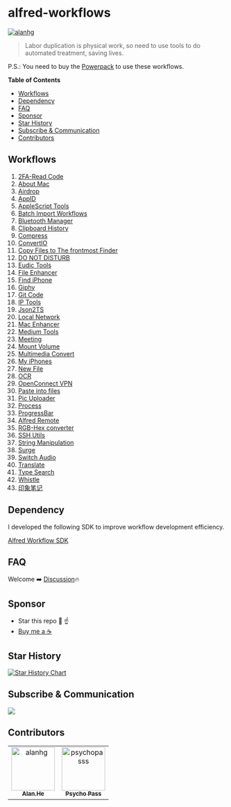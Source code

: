 # alfred-workflows

[![alanhg](https://jaywcjlove.github.io/sb/lang/chinese.svg)](README-zh.md)

> Labor duplication is physical work, so need to use tools to do automated treatment, saving lives.


P.S.: You need to buy the [Powerpack](https://www.alfredapp.com/powerpack/) to use these workflows.

<!-- START doctoc generated TOC please keep comment here to allow auto update -->
<!-- DON'T EDIT THIS SECTION, INSTEAD RE-RUN doctoc TO UPDATE -->
**Table of Contents**

- [Workflows](#workflows)
- [Dependency](#dependency)
- [FAQ](#faq)
- [Sponsor](#sponsor)
- [Star History](#star-history)
- [Subscribe & Communication](#subscribe--communication)
- [Contributors](#contributors)

<!-- END doctoc generated TOC please keep comment here to allow auto update -->
## Workflows

<!--workflow-start-->
1. [2FA-Read Code](https://github.com/alanhg/alfred-workflows/tree/master/2fa-read-code)
2. [About Mac](https://github.com/alanhg/alfred-workflows/tree/master/about-mac)
3. [Airdrop](https://github.com/alanhg/alfred-workflows/tree/master/airdrop)
4. [AppID](https://github.com/alanhg/alfred-workflows/tree/master/appid)
5. [AppleScript Tools](https://github.com/alanhg/alfred-workflows/tree/master/apple-script)
6. [Batch Import Workflows](https://github.com/alanhg/alfred-workflows/tree/master/batch-import-workflows)
7. [Bluetooth Manager](https://github.com/alanhg/alfred-workflows/tree/master/bluetooth-manager)
8. [Clipboard History](https://github.com/alanhg/alfred-workflows/tree/master/clipboard-history)
9. [Compress](https://github.com/alanhg/alfred-workflows/tree/master/compress-gif)
10. [ConvertIO](https://github.com/alanhg/alfred-workflows/tree/master/convertio)
11. [Copy Files to The frontmost Finder](https://github.com/alanhg/alfred-workflows/tree/master/copy-files-to-frontmost-finder)
12. [DO NOT DISTURB](https://github.com/alanhg/alfred-workflows/tree/master/do-not-disturb)
13. [Eudic Tools](https://github.com/alanhg/alfred-workflows/tree/master/eudic-tools)
14. [File Enhancer](https://github.com/alanhg/alfred-workflows/tree/master/file-enhancer)
15. [Find iPhone](https://github.com/alanhg/alfred-workflows/tree/master/find-my-iphone)
16. [Giphy](https://github.com/alanhg/alfred-workflows/tree/master/giphy)
17. [Git Code](https://github.com/alanhg/alfred-workflows/tree/master/git-code)
18. [IP Tools](https://github.com/alanhg/alfred-workflows/tree/master/ip-tools)
19. [Json2TS](https://github.com/alanhg/alfred-workflows/tree/master/json2Ts)
20. [Local Network](https://github.com/alanhg/alfred-workflows/tree/master/local-network)
21. [Mac Enhancer](https://github.com/alanhg/alfred-workflows/tree/master/mac-enhancer)
22. [Medium Tools](https://github.com/alanhg/alfred-workflows/tree/master/medium-publisher)
23. [Meeting](https://github.com/alanhg/alfred-workflows/tree/master/meeting)
24. [Mount Volume](https://github.com/alanhg/alfred-workflows/tree/master/mount-volume)
25. [Multimedia Convert](https://github.com/alanhg/alfred-workflows/tree/master/multimedia-convert)
26. [My iPhones](https://github.com/alanhg/alfred-workflows/tree/master/my-iphones)
27. [New File](https://github.com/alanhg/alfred-workflows/tree/master/new-file)
28. [OCR](https://github.com/alanhg/alfred-workflows/tree/master/ocr)
29. [OpenConnect VPN](https://github.com/alanhg/alfred-workflows/tree/master/openconnect-vpn)
30. [Paste into files](https://github.com/alanhg/alfred-workflows/tree/master/paste-into-files)
31. [Pic Uploader](https://github.com/alanhg/alfred-workflows/tree/master/pic-uploader)
32. [Process](https://github.com/alanhg/alfred-workflows/tree/master/process)
33. [ProgressBar](https://github.com/alanhg/alfred-workflows/tree/master/progress-bar)
34. [Alfred Remote](https://github.com/alanhg/alfred-workflows/tree/master/remote)
35. [RGB-Hex converter](https://github.com/alanhg/alfred-workflows/tree/master/rgb-hex-converter)
36. [SSH Utils](https://github.com/alanhg/alfred-workflows/tree/master/ssh-utils)
37. [String Manipulation](https://github.com/alanhg/alfred-workflows/tree/master/string-manipulation)
38. [Surge](https://github.com/alanhg/alfred-workflows/tree/master/surge)
39. [Switch Audio](https://github.com/alanhg/alfred-workflows/tree/master/switch-audio)
40. [Translate](https://github.com/alanhg/alfred-workflows/tree/master/translate)
41. [Type Search](https://github.com/alanhg/alfred-workflows/tree/master/type-search)
42. [Whistle](https://github.com/alanhg/alfred-workflows/tree/master/whistle)
43. [印象笔记](https://github.com/alanhg/alfred-workflows/tree/master/印象笔记)<!--workflow-end-->

## Dependency

I developed the following SDK to improve workflow development efficiency.

[Alfred Workflow SDK](https://github.com/alanhg/alfred-utils)

## FAQ

Welcome ➡️ [Discussion](https://github.com/alanhg/alfred-workflows/discussions)🔥

## Sponsor

- Star this repo 🌟 ☝️
- [Buy me a ☕️ ](https://www.paypal.com/paypalme/alanhe421)

## Star History

[![Star History Chart](https://api.star-history.com/svg?repos=alanhg/alfred-workflows&type=Date)](https://star-history.com/#alanhg/alfred-workflows&Date)


## Subscribe & Communication

[![](https://img.shields.io/badge/Medium-12100E?style=for-the-badge&logo=medium&logoColor=white)](https://medium.com/@alanhg)

## Contributors

<!-- readme: collaborators,contributors -start -->
<table>
<tr>
    <td align="center">
        <a href="https://github.com/alanhg">
            <img src="https://avatars.githubusercontent.com/u/9245110?v=4" width="100;" alt="alanhg"/>
            <br />
            <sub><b>Alan.He</b></sub>
        </a>
    </td>
    <td align="center">
        <a href="https://github.com/psychopasss">
            <img src="https://avatars.githubusercontent.com/u/11738089?v=4" width="100;" alt="psychopasss"/>
            <br />
            <sub><b>Psycho Pass</b></sub>
        </a>
    </td></tr>
</table>
<!-- readme: collaborators,contributors -end -->
